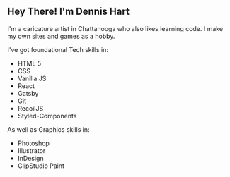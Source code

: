 ## Hey There! I'm Dennis Hart

I'm a caricature artist in Chattanooga who also likes learning code. I make my own sites and games as a hobby. 

I've got foundational Tech skills in:
- HTML 5
- CSS
- Vanilla JS
- React
- Gatsby
- Git
- RecoilJS
- Styled-Components

As well as Graphics skills in: 
- Photoshop
- Illustrator
- InDesign
- ClipStudio Paint

